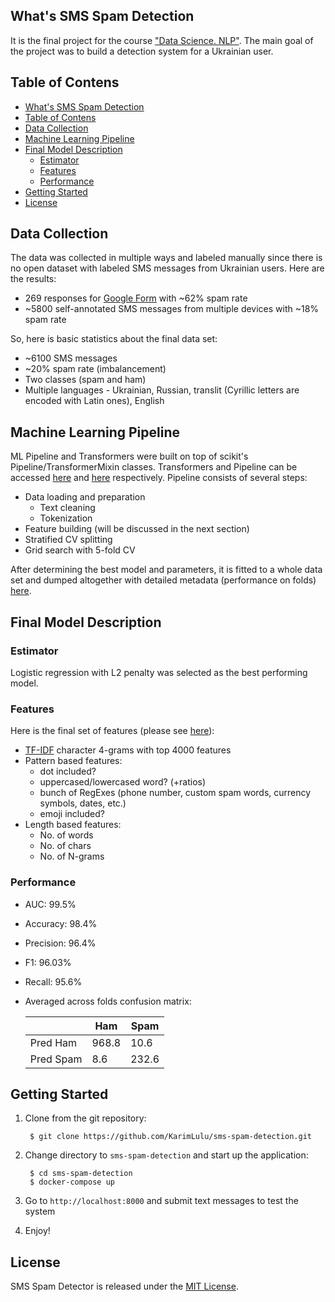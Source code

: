 ## What's SMS Spam Detection
It is the final project for the course ["Data Science. NLP"](https://github.com/vseloved/prj-nlp). The main goal of the project was to build a detection system for a Ukrainian user.

## Table of Contens

<!--ts-->
* [What's SMS Spam Detection](#whats-sms-spam-detection)
* [Table of Contens](#table-of-contens)
* [Data Collection](#data-collection)
* [Machine Learning Pipeline](#machine-learning-pipeline)
* [Final Model Description](#final-model-description)
	* [Estimator](#estimator)
	* [Features](#features)
	* [Performance](#performance)
* [Getting Started](#getting-started)
* [License](#license)
<!--te-->

## Data Collection

The data was collected in multiple ways and labeled manually since there is no open dataset with labeled SMS messages from Ukrainian users. Here are the results:

* 269 responses for [Google Form](https://docs.google.com/forms/d/18Uh1cJIkXQg6_UBJ63u0HGQFy2uKvWTOCZtUYGFZ4U0/) with ~62% spam rate
* ~5800 self-annotated SMS messages from multiple devices with ~18% spam rate

So, here is basic statistics about the final data set:

* ~6100 SMS messages
* ~20% spam rate (imbalancement)
* Two classes (spam and ham)
* Multiple languages - Ukrainian, Russian, translit (Cyrillic letters are encoded with Latin ones), English

## Machine Learning Pipeline

ML Pipeline and Transformers were built on top of scikit's Pipeline/TransformerMixin classes. Transformers and Pipeline can be accessed [here](src/transformers.py) and [here](src/pipeline.py) respectively. Pipeline consists of several steps:

* Data loading and preparation
	* Text cleaning
	* Tokenization
* Feature building (will be discussed in the next section)
* Stratified CV splitting
* Grid search with 5-fold CV

After determining the best model and parameters, it is fitted to a whole data set and dumped altogether with detailed metadata (performance on folds) [here](data/models).


## Final Model Description

### Estimator

Logistic regression with L2 penalty was selected as the best performing model.

### Features

Here is the final set of features (please see [here](src/pipeline.py)):

* [TF-IDF](https://en.wikipedia.org/wiki/Tf%E2%80%93idf) character 4-grams with top 4000 features
* Pattern based features:
	* dot included?
	* uppercased/lowercased word? (+ratios)
	* bunch of RegExes (phone number, custom spam words, currency symbols, dates, etc.)
	* emoji included?
* Length based features:
	* No. of words
	* No. of chars
	* No. of N-grams

### Performance

* AUC: 99.5%
* Accuracy: 98.4%
* Precision: 96.4%
* F1: 96.03%
* Recall: 95.6%
* Averaged across folds confusion matrix:

    | | Ham | Spam |
    |---| --- | --- |
    | Pred Ham | 968.8 | 10.6
    | Pred Spam | 8.6 | 232.6


## Getting Started


1. Clone from the git repository:
	
		$ git clone https://github.com/KarimLulu/sms-spam-detection.git
	
2. Change directory to `sms-spam-detection` and start up the application:

		$ cd sms-spam-detection
		$ docker-compose up

3. Go to `http://localhost:8000` and submit text messages to test the system

4. Enjoy!

## License

SMS Spam Detector is released under the [MIT License](https://opensource.org/licenses/MIT).
